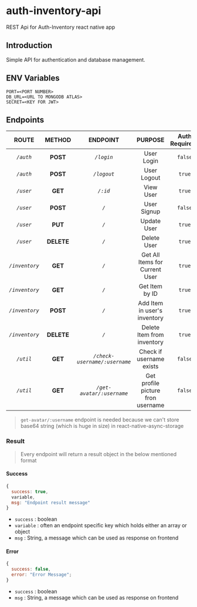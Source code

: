 # auth-inventory-api

REST Api for Auth-Inventory react native app

## Introduction

Simple API for authentication and database management.

## ENV Variables

```console
PORT=<PORT NUMBER>
DB_URL=<URL TO MONGODB ATLAS>
SECRET=<KEY FOR JWT>
```

## Endpoints

|     ROUTE      |   METHOD   |           ENDPOINT            |              PURPOSE              | Auth Required? |
| :------------: | :--------: | :---------------------------: | :-------------------------------: | :------------: |
|   _`/auth`_    |  **POST**  |          _`/login`_           |            User Login             |    `false`     |
|   _`/auth`_    |  **POST**  |          _`/logout`_          |            User Logout            |     `true`     |
|   _`/user`_    |  **GET**   |           _`/:id`_            |             View User             |     `true`     |
|   _`/user`_    |  **POST**  |             _`/`_             |            User Signup            |    `false`     |
|   _`/user`_    |  **PUT**   |             _`/`_             |            Update User            |     `true`     |
|   _`/user`_    | **DELETE** |             _`/`_             |            Delete User            |     `true`     |
| _`/inventory`_ |  **GET**   |             _`/`_             |  Get All Items for Current User   |     `true`     |
| _`/inventory`_ |  **GET**   |             _`/`_             |          Get Item by ID           |     `true`     |
| _`/inventory`_ |  **POST**  |             _`/`_             |   Add Item in user's inventory    |     `true`     |
| _`/inventory`_ | **DELETE** |             _`/`_             |    Delete Item from inventory     |     `true`     |
|   _`/util`_    |  **GET**   | _`/check-username/:username`_ |     Check if username exists      |    `false`     |
|   _`/util`_    |  **GET**   |   _`/get-avatar/:username`_   | Get profile picture fron username |    `false`     |

> `get-avatar/:username` endpoint is needed because we can't store base64 string (which is huge in size) in react-native-async-storage

### Result

> Every endpoint will return a result object in the below mentioned format

#### Success

```js
{
  success: true,
  variable,
  msg: "Endpoint result message"
}
```

- `success` : boolean
- `variable` : often an endpoint specific key which holds either an array or object
- `msg` : String, a message which can be used as response on frontend

#### Error

```js
{
  success: false,
  error: "Error Message";
}
```

- `success` : boolean
- `msg` : String, a message which can be used as response on frontend
